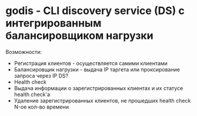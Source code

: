 # godis - CLI discovery service (DS) с интегрированным балансировщиком нагрузки

Возможности:
- Регистрация клиентов - осуществляется самими клиентами
- Балансировщик нагрузки - выдача IP таргета или проксирование запроса через IP DS?
- Health check
- Выдача информации о зарегистрированных клиентах и их статусе health check'а
- Удаление зарегистрированных клиентов, не прошедших health check N-ое кол-во времени
